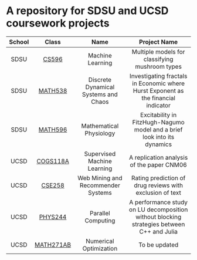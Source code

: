 # A repository for SDSU and UCSD coursework projects

| School |                                                                                      Class                                                                                      |                 Name                 |                                       Project Name                                        |
| :----: | :-----------------------------------------------------------------------------------------------------------------------------------------------------------------------------: | :----------------------------------: | :---------------------------------------------------------------------------------------: |
|  SDSU  |                      [CS596](https://github.com/hmnguyen1067/Coursework-Projects/tree/master/SDSU/CS%20596#multiple-models-for-classifying-mushroom-types)                      |           Machine Learning           |                      Multiple models for classifying mushroom types                       |
|  SDSU  |   [MATH538](https://github.com/hmnguyen1067/Coursework-Projects/tree/master/SDSU/MATH538#investigating-fractals-in-economic-where-hurst-exponent-as-the-financial-indicator)    | Discrete Dynamical Systems and Chaos |    Investigating fractals in Economic where Hurst Exponent as the financial indicator     |
|  SDSU  |         [MATH596](https://github.com/hmnguyen1067/Coursework-Projects/tree/master/SDSU/MATH596#exciability-in-fitzhugh-nagumo-model-and-a-brief-look-into-its-dynamics)         |       Mathematical Physiology        |         Excitability in FitzHugh-Nagumo model and a brief look into its dynamics          |
|  UCSD  |                       [COGS118A](https://github.com/hmnguyen1067/Coursework-Projects/tree/master/UCSD/COGS118A#a-replication-analysis-of-the-paper-cnm06)                       |     Supervised Machine Learning      |                         A replication analysis of the paper CNM06                         |
|  UCSD  |                 [CSE258](https://github.com/hmnguyen1067/Coursework-Projects/tree/master/UCSD/CSE258#rating-prediction-of-drug-reviews-with-exclusion-of-text)                  |  Web Mining and Recommender Systems  |                 Rating prediction of drug reviews with exclusion of text                  |
|  UCSD  | [PHYS244](https://github.com/hmnguyen1067/Coursework-Projects/tree/master/UCSD/PHYS244#a-performance-study-on-lu-decomposition-without-blocking-strategies-between-c-and-julia) |          Parallel Computing          | A performance study on LU decomposition without blocking strategies between C++ and Julia |
|  UCSD  |                                           [MATH271AB](https://github.com/hmnguyen1067/Coursework-Projects/tree/master/UCSD/MATH271AB)                                           |        Numerical Optimization        |                                       To be updated                                       |
